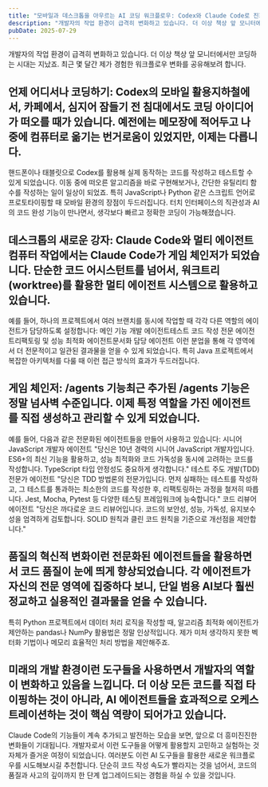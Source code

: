 ```yaml
---
title: "모바일과 데스크톱을 아우르는 AI 코딩 워크플로우: Codex와 Claude Code로 진화하는 개발 환경"
description: "개발자의 작업 환경이 급격히 변화하고 있습니다. 더 이상 책상 앞 모니터에서만 코딩하는 시대는 지났죠. 최근 몇 달간 제가 경험한 워크플로우 변화를 공유해보려 합니다.   언제 어디서나 코딩하기: Codex의 모바일 활용  지하철에서, 카페에서, 심지어 잠들기 전 침대에서도 코딩 아이디..."
pubDate: 2025-07-29
---
```


개발자의 작업 환경이 급격히 변화하고 있습니다. 더 이상 책상 앞 모니터에서만 코딩하는 시대는 지났죠. 최근 몇 달간 제가 경험한 워크플로우 변화를 공유해보려 합니다.

## 언제 어디서나 코딩하기: Codex의 모바일 활용지하철에서, 카페에서, 심지어 잠들기 전 침대에서도 코딩 아이디어가 떠오를 때가 있습니다. 예전에는 메모장에 적어두고 나중에 컴퓨터로 옮기는 번거로움이 있었지만, 이제는 다릅니다.

핸드폰이나 태블릿으로 Codex를 활용해 실제 동작하는 코드를 작성하고 테스트할 수 있게 되었습니다. 이동 중에 떠오른 알고리즘을 바로 구현해보거나, 간단한 유틸리티 함수를 작성하는 일이 일상이 되었죠.
특히 JavaScript나 Python 같은 스크립트 언어로 프로토타이핑할 때 모바일 환경의 장점이 두드러집니다. 터치 인터페이스의 직관성과 AI의 코드 완성 기능이 만나면서, 생각보다 빠르고 정확한 코딩이 가능해졌습니다.

## 데스크톱의 새로운 강자: Claude Code와 멀티 에이전트컴퓨터 작업에서는 Claude Code가 게임 체인저가 되었습니다. 단순한 코드 어시스턴트를 넘어서, 워크트리(worktree)를 활용한 멀티 에이전트 시스템으로 활용하고 있습니다.

예를 들어, 하나의 프로젝트에서 여러 브랜치를 동시에 작업할 때 각각 다른 역할의 에이전트가 담당하도록 설정합니다:
메인 기능 개발 에이전트테스트 코드 작성 전문 에이전트리팩토링 및 성능 최적화 에이전트문서화 담당 에이전트
이런 분업을 통해 각 영역에서 더 전문적이고 일관된 결과물을 얻을 수 있게 되었습니다. 특히 Java 프로젝트에서 복잡한 아키텍처를 다룰 때 이런 접근 방식의 효과가 두드러집니다.

## 게임 체인저: /agents 기능최근 추가된 /agents 기능은 정말 넘사벽 수준입니다. 이제 특정 역할을 가진 에이전트를 직접 생성하고 관리할 수 있게 되었습니다.

예를 들어, 다음과 같은 전문화된 에이전트들을 만들어 사용하고 있습니다:
시니어 JavaScript 개발자 에이전트
"당신은 10년 경력의 시니어 JavaScript 개발자입니다. ES6+의 최신 기능을 활용하고, 성능 최적화와 코드 가독성을 동시에 고려하는 코드를 작성합니다. TypeScript 타입 안정성도 중요하게 생각합니다."
테스트 주도 개발(TDD) 전문가 에이전트
"당신은 TDD 방법론의 전문가입니다. 먼저 실패하는 테스트를 작성하고, 그 테스트를 통과하는 최소한의 코드를 작성한 후, 리팩토링하는 과정을 철저히 따릅니다. Jest, Mocha, Pytest 등 다양한 테스팅 프레임워크에 능숙합니다."
코드 리뷰어 에이전트
"당신은 까다로운 코드 리뷰어입니다. 코드의 보안성, 성능, 가독성, 유지보수성을 엄격하게 검토합니다. SOLID 원칙과 클린 코드 원칙을 기준으로 개선점을 제안합니다."

## 품질의 혁신적 변화이런 전문화된 에이전트들을 활용하면서 코드 품질이 눈에 띄게 향상되었습니다. 각 에이전트가 자신의 전문 영역에 집중하다 보니, 단일 범용 AI보다 훨씬 정교하고 실용적인 결과물을 얻을 수 있습니다.

특히 Python 프로젝트에서 데이터 처리 로직을 작성할 때, 알고리즘 최적화 에이전트가 제안하는 pandas나 NumPy 활용법은 정말 인상적입니다. 제가 미처 생각하지 못한 벡터화 기법이나 메모리 효율적인 처리 방법을 제안해주죠.

## 미래의 개발 환경이런 도구들을 사용하면서 개발자의 역할이 변화하고 있음을 느낍니다. 더 이상 모든 코드를 직접 타이핑하는 것이 아니라, AI 에이전트들을 효과적으로 오케스트레이션하는 것이 핵심 역량이 되어가고 있습니다.

Claude Code의 기능들이 계속 추가되고 발전하는 모습을 보면, 앞으로 더 흥미진진한 변화들이 기대됩니다. 개발자로서 이런 도구들을 어떻게 활용할지 고민하고 실험하는 것 자체가 즐거운 여정이 되었습니다.
여러분도 이런 AI 도구들을 활용한 새로운 워크플로우를 시도해보시길 추천합니다. 단순히 코드 작성 속도가 빨라지는 것을 넘어서, 코드의 품질과 사고의 깊이까지 한 단계 업그레이드되는 경험을 하실 수 있을 것입니다.